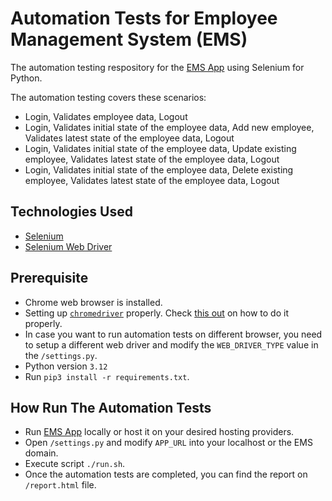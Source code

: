 # Automation Tests for Employee Management System (EMS)

The automation testing respository for the [EMS App](https://github.com/milkom-maranatha-cicd/ems-app) using Selenium for Python.

The automation testing covers these scenarios:
- Login, Validates employee data, Logout
- Login, Validates initial state of the employee data, Add new employee, Validates latest state of the employee data, Logout
- Login, Validates initial state of the employee data, Update existing employee, Validates latest state of the employee data, Logout
- Login, Validates initial state of the employee data, Delete existing employee, Validates latest state of the employee data, Logout

## Technologies Used

- [Selenium](https://www.selenium.dev/)
- [Selenium Web Driver](https://www.selenium.dev/documentation/webdriver/)

## Prerequisite

- Chrome web browser is installed.
- Setting up [`chromedriver`](https://chromedriver.chromium.org/) properly. Check [this out](https://www.youtube.com/watch?v=Xjv1sY630Uc&list=PLzMcBGfZo4-n40rB1XaJ0ak1bemvlqumQ) on how to do it properly.
- In case you want to run automation tests on different browser, you need to setup a different web driver and modify the `WEB_DRIVER_TYPE` value in the `/settings.py`.
- Python version `3.12`
- Run `pip3 install -r requirements.txt`.

## How Run The Automation Tests

- Run [EMS App](https://github.com/milkom-maranatha-cicd/ems-app) locally or host it on your desired hosting providers.
- Open `/settings.py` and modify `APP_URL` into your localhost or the EMS domain.
- Execute script `./run.sh`.
- Once the automation tests are completed, you can find the report on `/report.html` file.
